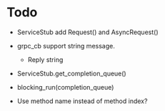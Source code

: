 # Todo

* ServiceStub add Request() and AsyncRequest()
* grpc_cb support string message.
	+ Reply string

* ServiceStub.get_completion_queue()
* blocking_run(completion_queue)

* Use method name instead of method index?
